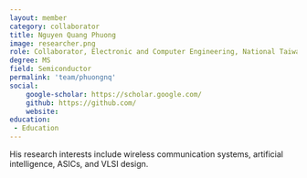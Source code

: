 ```yaml
---
layout: member
category: collaborator
title: Nguyen Quang Phuong
image: researcher.png
role: Collaborator, Electronic and Computer Engineering, National Taiwan University of Science and Technology
degree: MS 
field: Semiconductor
permalink: 'team/phuongnq'
social:
    google-scholar: https://scholar.google.com/
    github: https://github.com/
    website: 
education:
 - Education
---
```

His research interests include wireless communication systems, artificial intelligence, ASICs, and VLSI design.